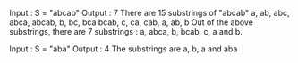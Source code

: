 Input  : S = "abcab"
Output : 7
There are 15 substrings of "abcab"
a, ab, abc, abca, abcab, b, bc, bca
bcab, c, ca, cab, a, ab, b
Out of the above substrings, there 
are 7 substrings : a, abca, b, bcab, 
c, a and b.

Input  : S = "aba"
Output : 4
The substrings are a, b, a and aba
